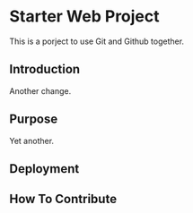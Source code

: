 # Starter Web Project
This is a porject to use Git and Github together.

## Introduction

Another change.

## Purpose

Yet another.

## Deployment

## How To Contribute

